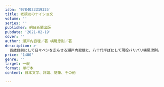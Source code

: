 ```yaml
---
isbn: '9784023319325'
title: 老親友のナイショ文
volume: ''
series: ''
publisher: 朝日新聞出版
pubdate: '2021-02-19'
cover: ''
author: 瀬戸内寂聴／著 横尾忠則／著
description: >-
  百歳目前にして日々ペンを走らせる瀬戸内寂聴と、八十代半ばにして現役バリバリ横尾忠則。半世紀ほど前に出会った二人による、週刊朝日連載の往復書簡をまとめた書籍。〝老親友〟の二人が昭和からの交流を振り返り、世相を見抜き、奔放にユーモラスに生きること、長寿の悲喜こもごもを互いへの手紙形式で伝えあう。
price: '1400'
genre: ''
target: 一般
format: 単行本
content: 日本文学、評論、随筆、その他

---
```

